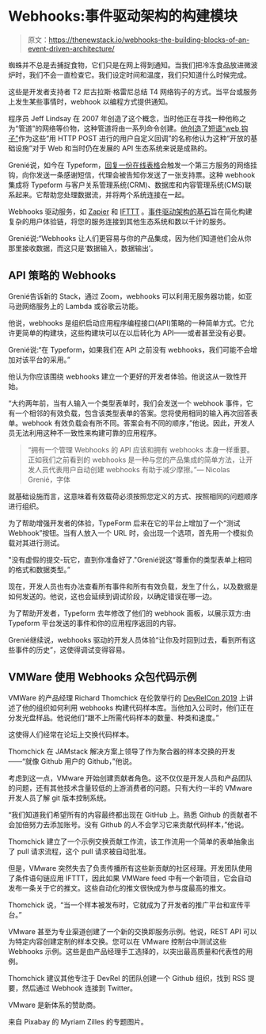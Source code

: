 # Webhooks:事件驱动架构的构建模块

> 原文：<https://thenewstack.io/webhooks-the-building-blocks-of-an-event-driven-architecture/>

蜘蛛并不总是去捕捉食物，它们只是在网上得到通知。当我们把冷冻食品放进微波炉时，我们不会一直检查它。我们设定时间和温度，我们只知道什么时候完成。

这些是开发者支持者 T2 尼古拉斯·格雷尼总结 T4 网络钩子的方式。当平台或服务上发生某些事情时，webhook 以编程方式提供通知。

程序员 Jeff Lindsay 在 2007 年创造了这个概念，当时他正在寻找一种他称之为“管道”的网络等价物，这种管道将由一系列命令创建。[他创造了短语“web 钩子”](https://web.archive.org/web/20180630220036/http://progrium.com/blog/2007/05/03/web-hooks-to-revolutionize-the-web/)作为这些“用 HTTP POST 进行的用户自定义回调”的名称他认为这种“开放的基础设施”对于 Web 和当时仍在发展的 API 生态系统来说是成熟的。

Grenié说，如今在 Typeform，[回复一份在线表格](https://www.typeform.com/forms/)会触发一个第三方服务的网络挂钩，向你发送一条感谢短信，代理会被告知你发送了一张支持票。这种 webhook 集成将 Typeform 与客户关系管理系统(CRM)、数据库和内容管理系统(CMS)联系起来。它帮助您处理数据流，并将两个系统连接在一起。

Webhooks 驱动服务，如 [Zapier](https://zapier.com/home) 和 [IFTTT](https://ifttt.com/) 。[事件驱动架构的基石](https://thenewstack.io/gwen-shapira-on-the-power-of-event-driven-architecture/)旨在简化构建复杂的用户体验链，将您的服务连接到其他生态系统和数以千计的服务。

Grenié说:“Webhooks 让人们更容易与你的产品集成，因为他们知道他们会从你那里接收数据，而这只是‘数据输入，数据输出’。

## API 策略的 Webhooks

Grenié告诉新的 Stack，通过 Zoom，webhooks 可以利用无服务器功能，如亚马逊网络服务上的 Lambda 或谷歌云功能。

他说，webhooks 是组织启动应用程序编程接口(API)策略的一种简单方式。它允许更简单的构建块，这些构建块可以在以后转化为 API——或者甚至没有必要。

Grenié说:“在 Typeform，如果我们在 API 之前没有 webhooks，我们可能不会增加对该平台的采用。”

他认为你应该围绕 webhooks 建立一个更好的开发者体验。他说这从一致性开始。

“大约两年前，当有人输入一个类型表单时，我们会发送一个 webhook 事件，它有一个相邻的有效负载，包含该类型表单的答案。您将使用相同的输入再次回答表单。webhook 有效负载会有所不同。答案会有不同的顺序，”他说。因此，开发人员无法利用这种不一致性来构建可靠的应用程序。

> “拥有一个管理 Webhooks 的 API 应该和拥有 webhooks 本身一样重要。正如我们之前看到的 webhooks 是一种与您的产品集成的简单方法，让开发人员代表用户自动创建 webhooks 有助于减少摩擦。”— Nicolas Grenié，字体

就基础设施而言，这意味着有效载荷必须按照您定义的方式、按照相同的问题顺序进行组织。

为了帮助增强开发者的体验，TypeForm 后来在它的平台上增加了一个“测试 Webhook”按钮。当有人放入一个 URL 时，会出现一个选项，首先用一个模拟负载对其进行测试。

"没有虚假的提交-玩它，直到你准备好了."Grenié说这“尊重你的类型表单上相同的格式和数据类型。”

现在，开发人员也有办法查看所有事件和所有有效负载，发生了什么，以及数据是如何发送的。他说，这也会延续到调试阶段，以确定错误在哪一边。

为了帮助开发者，Typeform 去年修改了他们的 webhook 面板，以展示双方:由 Typeform 平台发送的事件和你的应用程序返回的内容。

Grenié继续说，webhooks 驱动的开发人员体验“让你及时回到过去，看到所有这些事件的历史”，这使得调试变得容易。

## VMWare 使用 Webhooks 众包代码示例

VMWare 的产品经理 Richard Thomchick 在伦敦举行的 [DevRelCon 2019](https://london-2019.devrel.net/) 上讲述了他的组织如何利用 webhooks 构建代码样本库。当他加入公司时，他们正在分发光盘样品。他说他们“跟不上所需代码样本的数量、种类和速度。”

这使得人们经常在论坛上交换代码样本。

Thomchick 在 JAMstack 解决方案上领导了作为聚合器的样本交换的开发——“就像 Github 用户的 Github，”他说。

考虑到这一点，VMware 开始创建贡献者角色。这不仅仅是开发人员和产品团队的问题，还有其他技术含量较低的上游消费者的问题。只有大约一半的 VMware 开发人员了解 git 版本控制系统。

“我们知道我们希望所有的内容最终都出现在 GitHub 上。熟悉 Github 的贡献者不会加倍努力去添加账号。没有 Github 的人不会学习它来贡献代码样本，”他说。

Thomchick 建立了一个示例交换贡献工作流，该工作流用一个简单的表单抽象出了 pull 请求流程，这个 pull 请求被自动批准。

但是，VMware 突然失去了负责传播所有这些新贡献的社区经理。开发团队使用了条件语句链应用 IFTTT，因此如果 VMWare feed 中有一个新项目，它会自动发布一条关于它的推文。这些自动化的推文很快成为参与度最高的推文。

Thomchick 说，“当一个样本被发布时，它就成为了开发者的推广平台和宣传平台。”

VMware 甚至为专业渠道创建了一个新的交换即服务示例。他说，REST API 可以为特定内容创建定制的样本交换。您可以在 VMware 控制台中测试这些 Webhooks 示例。这些是由产品经理手工选择的，以突出最高质量和代表性的用例。

Thomchick 建议其他专注于 DevRel 的团队创建一个 Github 组织，找到 RSS 提要，然后通过 Webhook 连接到 Twitter。

VMware 是新体系的赞助商。

来自 Pixabay 的 Myriam Zilles 的专题图片。

<svg xmlns:xlink="http://www.w3.org/1999/xlink" viewBox="0 0 68 31" version="1.1"><title>Group</title> <desc>Created with Sketch.</desc></svg>